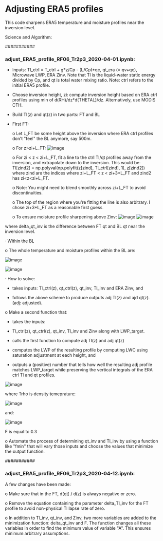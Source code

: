 # Adjusting ERA5 profiles

This code sharpens ERA5 temperature and moisture profiles near the inversion level.


Science and Algorithm:


###########

### adjust_ERA5_profile_RF06_Tr2p3_2020-04-01.ipynb:

- Inputs: Tl_ctrl = T_ctrl + g*z/Cp - (L/Cp)*qc, qt_era (= qv+qc), Microwave LWP, ERA Zinv. Note that Tl is the liquid-water static energy divided by Cp, and
          qt is total water mixing ratio.
          Note: ctrl refers to the initial ERA5 profile.
- Choose inversion height, zi: compute inversion height based on ERA ctrl profiles using min of d(RH)/dz*d(THETAL)/dz. 
                                Alternatively, use MODIS CTH.
- Build Tl(z) and qt(z) in two parts: FT and BL
- First FT: 

   o Let L_FT be some height above the inversion where ERA ctrl profiles don't "feel" the BL anymore, say 500m. 
   
   o For z>zi+L_FT:
   ![image](https://user-images.githubusercontent.com/28571068/114354208-c1f22f80-9b22-11eb-80be-0f83fd212239.png)
   
   o For zi < z < zi+L_FT, fit a line to the ctrl Tl/qt profiles away from the inversion, and extrapolate down to the inversion. 
     This would be: Tl[zind2] = np.polyval(np.polyfit(z[zind], Tl_ctrl[zind], 1), z[zind2]) where zind are the indices where zi+L_FT < z < zi+3*L_FT 
     and zind2 has zi<z<zi+L_FT.  
   
   o Note: You might need to blend smoothly across zi+L_FT to avoid discontinuities.  
   
   o The top of the region where you're fitting the line is also arbitrary.  I chose  zi+3*L_FT as a reasonable first guess.

   o To ensure moisture profile sharpening above Zinv:
   ![image](https://user-images.githubusercontent.com/28571068/114354720-755b2400-9b23-11eb-9e33-8bf7f2b58b9c.png)
   ![image](https://user-images.githubusercontent.com/28571068/114359502-e51fdd80-9b28-11eb-8b77-2c3397b62526.png)

where delta_qt_inv is the difference between FT qt and BL qt near the inversion level.    


· Within the BL

  o The whole temperature and moisture profiles within the BL are:
  
  ![image](https://user-images.githubusercontent.com/28571068/114353870-5f992f00-9b22-11eb-971e-3b4117bb60bd.png)

  ![image](https://user-images.githubusercontent.com/28571068/114354023-8e170a00-9b22-11eb-8887-9a104dd91545.png)
  

· How to solve:

- takes inputs: Tl_ctrl(z), qt_ctrl(z), qt_inv, Tl_inv and ERA Zinv, and

- follows the above scheme to produce outputs adj Tl(z) and ajd qt(z). (adj: adjusted).  

o Make a second function that:

- takes the inputs: 

- Tl_ctrl(z), qt_ctrl(z), qt_inv, Tl_inv and Zinv along with LWP_target.

- calls the first function to compute adj Tl(z) and adj qt(z)

- computes the LWP of the resulting profile by computing LWC using saturation adjustment at each height, and

- outputs a (positive) number that tells how well the resulting adj profile matches LWP_target while preserving the vertical integrals of the ERA ctrl Tl and qt profiles.

![image](https://user-images.githubusercontent.com/28571068/114470180-54d2ae80-9ba3-11eb-973c-e9bf943794a3.png)

where Trho is density temeprature:

![image](https://user-images.githubusercontent.com/28571068/114353678-2660bf00-9b22-11eb-8ac2-09bd2a062c7a.png)
  
and:

![image](https://user-images.githubusercontent.com/28571068/114360809-4ac09980-9b2a-11eb-80e7-68c0175d7ad6.png)

F is equal to 0.3

o Automate the process of determining qt_inv and Tl_inv by using a function like "fmin" that will vary those inputs and choose the values that minimize the output function. 


###########

### adjust_ERA5_profile_RF06_Tr2p3_2020-04-12.ipynb:

A few changes have been made:

o Make sure that in the FT, d(qt) / d(z) is always negative or zero.

o Remove the equation containing the parameter delta_Tl_inv for the FT profile to avoid non-physical Tl lapse rate of zero.

o In addition to Tl_inv, qt_inv, and Zinv, two more variables are added to the minimization function: delta_qt_inv and F. The function changes all these variables in order to find the minimum value of variable "A". This ensures minimum arbitrary assumptions.
